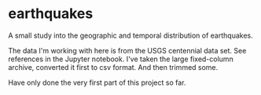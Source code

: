 # earthquakes
A small study into the geographic and temporal distribution of earthquakes.

The data I'm working with here is from the USGS centennial data set.  See references
in the Jupyter notebook.  I've taken the large fixed-column archive, converted it
first to csv format.  And then trimmed some.

Have only done the very first part of this project so far.


